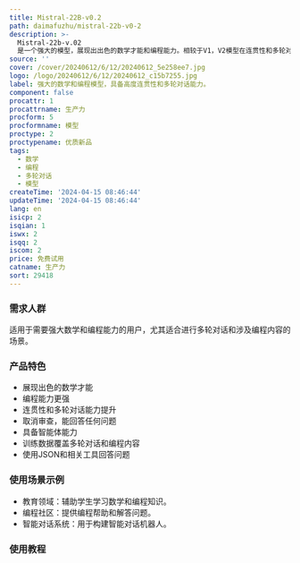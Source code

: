 ```yaml
---
title: Mistral-22B-v0.2
path: daimafuzhu/mistral-22b-v0-2
description: >-
  Mistral-22b-v.02
  是一个强大的模型，展现出出色的数学才能和编程能力。相较于V1，V2模型在连贯性和多轮对话能力方面有显著提升。该模型经过重新调整取消了审查，能够回答任何问题。训练数据主要包括多轮对话，特别强调编程内容。此外，模型具备智能体能力，可执行真实世界任务。训练采用了32k的上下文长度。在使用时需遵循GUANACO提示格式。
source: ''
cover: /cover/20240612/6/12/20240612_5e258ee7.jpg
logo: /logo/20240612/6/12/20240612_c15b7255.jpg
label: 强大的数学和编程模型，具备高度连贯性和多轮对话能力。
component: false
procattr: 1
procattrname: 生产力
procform: 5
procformname: 模型
proctype: 2
proctypename: 优质新品
tags:
  - 数学
  - 编程
  - 多轮对话
  - 模型
createTime: '2024-04-15 08:46:44'
updateTime: '2024-04-15 08:46:44'
lang: en
isicp: 2
isqian: 1
iswx: 2
isqq: 2
iscom: 2
price: 免费试用
catname: 生产力
sort: 29418
---
```




### 需求人群
适用于需要强大数学和编程能力的用户，尤其适合进行多轮对话和涉及编程内容的场景。

### 产品特色
- 展现出色的数学才能
- 编程能力更强
- 连贯性和多轮对话能力提升
- 取消审查，能回答任何问题
- 具备智能体能力
- 训练数据覆盖多轮对话和编程内容
- 使用JSON和相关工具回答问题

### 使用场景示例
- 教育领域：辅助学生学习数学和编程知识。
- 编程社区：提供编程帮助和解答问题。
- 智能对话系统：用于构建智能对话机器人。

### 使用教程


  
